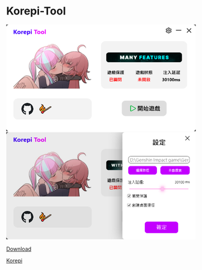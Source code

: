 # Korepi-Tool
 
![image](https://github.com/HardyHuangLie/Korepi-Tool/blob/main/Ex.png)  
![image](https://github.com/HardyHuangLie/Korepi-Tool/blob/main/Ex2.png)  

[Download](https://github.com/HardyHuangLie/Korepi-Tool/releases/download/V2.0.3/Korepi.Tool.exe)  

[Korepi](https://github.com/Korepi/Korepi)
